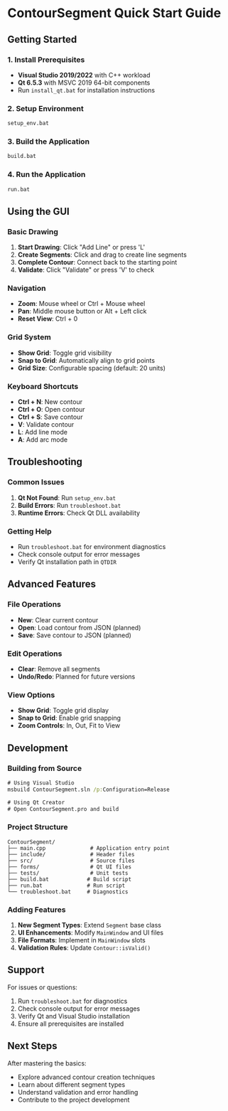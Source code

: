 # ContourSegment Quick Start Guide

## Getting Started

### 1. Install Prerequisites
- **Visual Studio 2019/2022** with C++ workload
- **Qt 6.5.3** with MSVC 2019 64-bit components
- Run `install_qt.bat` for installation instructions

### 2. Setup Environment
```cmd
setup_env.bat
```

### 3. Build the Application
```cmd
build.bat
```

### 4. Run the Application
```cmd
run.bat
```

## Using the GUI

### Basic Drawing
1. **Start Drawing**: Click "Add Line" or press 'L'
2. **Create Segments**: Click and drag to create line segments
3. **Complete Contour**: Connect back to the starting point
4. **Validate**: Click "Validate" or press 'V' to check

### Navigation
- **Zoom**: Mouse wheel or Ctrl + Mouse wheel
- **Pan**: Middle mouse button or Alt + Left click
- **Reset View**: Ctrl + 0

### Grid System
- **Show Grid**: Toggle grid visibility
- **Snap to Grid**: Automatically align to grid points
- **Grid Size**: Configurable spacing (default: 20 units)

### Keyboard Shortcuts
- **Ctrl + N**: New contour
- **Ctrl + O**: Open contour
- **Ctrl + S**: Save contour
- **V**: Validate contour
- **L**: Add line mode
- **A**: Add arc mode

## Troubleshooting

### Common Issues
1. **Qt Not Found**: Run `setup_env.bat`
2. **Build Errors**: Run `troubleshoot.bat`
3. **Runtime Errors**: Check Qt DLL availability

### Getting Help
- Run `troubleshoot.bat` for environment diagnostics
- Check console output for error messages
- Verify Qt installation path in `QTDIR`

## Advanced Features

### File Operations
- **New**: Clear current contour
- **Open**: Load contour from JSON (planned)
- **Save**: Save contour to JSON (planned)

### Edit Operations
- **Clear**: Remove all segments
- **Undo/Redo**: Planned for future versions

### View Options
- **Show Grid**: Toggle grid display
- **Snap to Grid**: Enable grid snapping
- **Zoom Controls**: In, Out, Fit to View

## Development

### Building from Source
```cmd
# Using Visual Studio
msbuild ContourSegment.sln /p:Configuration=Release

# Using Qt Creator
# Open ContourSegment.pro and build
```

### Project Structure
```
ContourSegment/
├── main.cpp              # Application entry point
├── include/              # Header files
├── src/                  # Source files
├── forms/                # Qt UI files
├── tests/                # Unit tests
├── build.bat            # Build script
├── run.bat              # Run script
└── troubleshoot.bat     # Diagnostics
```

### Adding Features
1. **New Segment Types**: Extend `Segment` base class
2. **UI Enhancements**: Modify `MainWindow` and UI files
3. **File Formats**: Implement in `MainWindow` slots
4. **Validation Rules**: Update `Contour::isValid()`

## Support

For issues or questions:
1. Run `troubleshoot.bat` for diagnostics
2. Check console output for error messages
3. Verify Qt and Visual Studio installation
4. Ensure all prerequisites are installed

## Next Steps

After mastering the basics:
- Explore advanced contour creation techniques
- Learn about different segment types
- Understand validation and error handling
- Contribute to the project development 